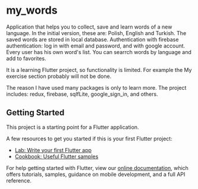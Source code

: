 # my_words

Application that helps you to collect, save and learn words of a new language. In the initial version, these are: Polish, English and Turkish.
The saved words are stored in local database.
Authentication with firebase authentication: log in with email and password,
and with google account.
Every user has his own word's list.
You can searrch words by language and add to favorites.

It is a learning Flutter project, so functionality is limited.
For example the My exercise section probably will not be done.


The reason I have used many packages is only to learn more.
The project includes:
redux, firebase, sqlfLite, google_sign_in, and others.

## Getting Started

This project is a starting point for a Flutter application.

A few resources to get you started if this is your first Flutter project:

- [Lab: Write your first Flutter app](https://flutter.dev/docs/get-started/codelab)
- [Cookbook: Useful Flutter samples](https://flutter.dev/docs/cookbook)

For help getting started with Flutter, view our
[online documentation](https://flutter.dev/docs), which offers tutorials,
samples, guidance on mobile development, and a full API reference.

